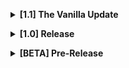 **<details><summary>[1.1] The Vanilla Update</summary>**

- 1.1.4
    - Fixed ambient sounds in dungeons

- 1.1.3
    - New Developer(Tolian)
    - Performance optimization
    - Compatibility with the Hypick-BetterShotgun mod added
    - desynchronisation problems fixed
    - AudioReverbTrigger spam fixed
    - OutsideAIPoints adjustment 

- 1.1.2
    - New info description
    - New level description
    - Adjusted Risk Level to B
    - Increased the distance that can be explored, moved colliders
    - Adjusted NavMesh
 
- 1.1.1
    - Added Facility Meltdown support
    - Increased amount of OutsideAINodes
    - Increased Outside Enemy Power 10 > 11
    - Lowered Blind Dog spawn weight 25 > 20
    - Replaced Forest Giants with Old Birds (weight = 5)
    - 1.2.1 > 1.2.2 Updated LethalLevelLoader

- 1.1.0
    - v50 support
    - Audio
      - Added High Wind sound
      - Adjusted ReverbTriggers
    - Creatures
      - Removed Baboon hawks from Outside Enemies
      - Added Tulipsnakes in Outside Enemies (weight = 60)
      - Lowered BlindDog weight 60 > 25
      - Increased Outside Enemy Power 7 > 10
      - Added spike traps
    - Lighting
      - Reduced sun intensity
      - New Starmap
      - Adjusted sun animation
      - Adjusted Time To Arrive 1 > 3
    - New Quicksand texture
    - Enviroment
      - Added props
      - Adjusted prop positions
    - Improved performance
</details>

**<details><summary>[1.0] Release</summary>**
- 1.0.7
  - Adjusted color of the leaves
  - Adjusted Water visuals
  - Added new underwater effect
  - Added props along the route
  - Removed duplicate Facility dungeon flow
  - Optimized water shader
  - Reduced file size
 
- 1.0.6
  - Added LevelTags: sfDesat, Forest, Valley (for modders)
  - Adjusted color of the leaves
  - Removed a tree near the ship
  - Improved occlusion culling
 
- 1.0.5
  - Fixed the problematic NightSkyPlugin again

- 1.0.4
  - Added extra trees
  - Adjusted leaves
  - Adjusted colors
  - Fixed the NightSkyPlugin console error
  - Fixed terrain aroun the main entrance
  - Improved performance

- 1.0.3
  - Fixed a bug where NightSkyPlugin couldn't find the correct Volume

- 1.0.2
  - Added custom Stormy weather skybox
  - Added custom Eclipsed weather skybox
  - Added more rocks
  - Adjusted some tree locations
  - Adjusted main entrance position
  - Fixed fog for trees and grass
  - Fixed water not interacting with player
  - Fixed water transparency issues
  - Fixed underwater rendering
  - Fixed Night Sky Plugin console error
  - Improved performance
  - Improved occlusion culling

- 1.0.1
  - Fixed water performance issue
  - Fixed fence hitbox
  - Fixed starmap during weather
  - Fixed invisible quicksand
  - Fixed navmesh issue

- **1.0.0**
  ### Ported to LethalLevelLoader
  - Loading times are reduced
  - Dependencies changes
    - Removed LethalExpansion Dependency
    - Added ViewExtension Dependency
    - Added LethalLevelLoader Dependency

  ### Lighting and Fog
  - Fog changes
    - New Volumetric system
    - Changes to color 
    - Added distant fog
  - New clouds
    - New cloud system
    - Changes to color 
    - Added dynamic time of day system
    - Added wind
  - New sky
    - New physics based system
    - Added a night sky
    - Added dynamic time of day system
  - New lighting
    - New physics based sun
    - Changes to color 
    - Added a moon
  - Shadow changes
    - Changes to color 

  ### Water
  - Added water
  - New underwater effect

  ### Creatures and Scrap
  - Scrap pool has been adjusted.
  - Outside Creature pool has been adjusted.

  ### Enviroment
  - Reworked the entire layout
  - New terrain
  - Added new buildings
  - Added more rocks
  - Added more grass
  - Increased grass density
  - Fixed grass transparency issues
  - Changes to tree and grass color

  ### Other
  - Added bloom effect
  - Updated Description
  - Updated modpage image
  - Fixed the ship's radar

  ### Credits
  - Audio Knight - Stomping Bugs
  - IAmBatby - Stomping Bugs & Help porting to LLL
</details>

**<details><summary>[BETA] Pre-Release</summary>**
- 0.2.1
  - Added LethalExpansionCore as a temporary dependency (to fix incompatibilities)
  - Updated Description (new discord server)

- 0.2.0
  - Added subtle paths to lower the chances of getting lost
  - Indoor Enemies spawn earlier
  - Indoor Enemies power increase
  - Indoor Enemies spawn pool changed
  - Added more grass
  - Added more trees
  - Added slight Film Grain effect
  - Bees spawn less
  - Removed flooded weather type
  - Hazard Level is now B
  - Decreased facility size 1.5 > 1.4
  
- 0.1.0  
  - First release of the mod
</details>